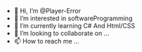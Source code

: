 - 👋 Hi, I’m @Player-Error
- 👀 I’m interested in softwareProgramming
- 🌱 I’m currently learning C# And Html/CSS
- 💞️ I’m looking to collaborate on ...
- 📫 How to reach me ...

<!---
Player-Error/Player-Error is a ✨ special ✨ repository because its `README.md` (this file) appears on your GitHub profile.
You can click the Preview link to take a look at your changes.
--->
